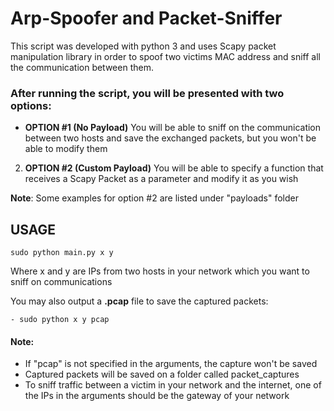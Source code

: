 # Arp-Spoofer and Packet-Sniffer
 This script was developed with python 3 and uses Scapy packet manipulation library in order to spoof two victims MAC address and sniff all the communication between them. 

### After running the script, you will be presented with two options:
- **OPTION #1 (No Payload)** You will be able to sniff on the communication between two hosts and save the exchanged packets, but you won't be able to modify them
2. **OPTION #2 (Custom Payload)** You will be able to specify a function that receives a Scapy Packet as a parameter and modify it as you wish

**Note**: Some examples for option #2 are listed under "payloads" folder

## USAGE
````
sudo python main.py x y
````

Where x and y are IPs from two hosts in your network which you want to sniff on communications

You may also output a **.pcap** file to save the captured packets:
````
- sudo python x y pcap
````

#### Note:
+ If "pcap" is not specified in the arguments, the capture won't be saved
+ Captured packets will be saved on a folder called packet_captures
+ To sniff traffic between a victim in your network and the internet, one of the IPs in the arguments should be the gateway of your network
